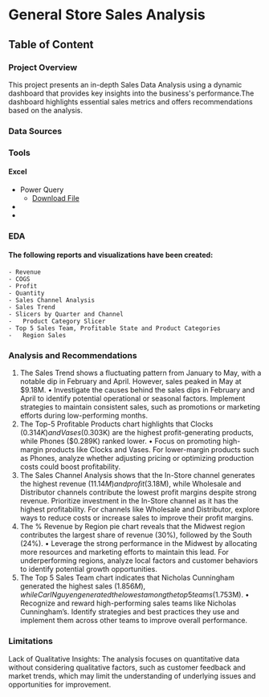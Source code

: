 # General Store Sales Analysis

## Table of Content

### Project Overview
This project presents an in-depth Sales Data Analysis using a dynamic dashboard that provides key insights into the business's performance.The dashboard highlights essential sales metrics and offers recommendations based on the analysis.

### Data Sources

### Tools
#### Excel
- Power Query
  - [Download File](https://bit.ly/generalstoredataset)
-
-

### EDA
#### The following reports and visualizations have been created:
```
- Revenue
- COGS
- Profit
- Quantity
- Sales Channel Analysis
- Sales Trend
- Slicers by Quarter and Channel
-	Product Category Slicer
- Top 5 Sales Team, Profitable State and Product Categories
-	Region Sales
  ```


### Analysis and Recommendations
1. The Sales Trend shows a fluctuating pattern from January to May, with a notable dip in February and April. However, sales peaked in May at $9.18M.
•  	Investigate the causes behind the sales dips in February and April to identify potential operational or seasonal factors. Implement strategies to maintain consistent sales, such as promotions or marketing efforts during low-performing months.
2. The Top-5 Profitable Products chart highlights that Clocks ($0.314K) and Vases ($0.303K) are the highest profit-generating products, while Phones ($0.289K) ranked lower.
•	  Focus on promoting high-margin products like Clocks and Vases. For lower-margin products such as Phones, analyze whether adjusting pricing or optimizing production costs could boost profitability.
3. The Sales Channel Analysis shows that the In-Store channel generates the highest revenue ($11.14M) and profit ($3.18M), while Wholesale and Distributor channels contribute the lowest profit margins despite strong revenue.
     Prioritize investment in the In-Store channel as it has the highest profitability. For channels like Wholesale and Distributor, explore ways to reduce costs or increase sales to improve their profit margins.
4. The % Revenue by Region pie chart reveals that the Midwest region contributes the largest share of revenue (30%), followed by the South (24%).
  •	Leverage the strong performance in the Midwest by allocating more resources and marketing efforts to maintain this lead. For underperforming regions, analyze local factors and customer behaviors to identify potential growth opportunities.
5. The Top 5 Sales Team chart indicates that Nicholas Cunningham generated the highest sales ($1.856M), while Carl Nguyen generated the lowest among the top 5 teams ($1.753M).
  •	Recognize and reward high-performing sales teams like Nicholas Cunningham’s. Identify strategies and best practices they use and implement them across other teams to improve overall performance.

### Limitations
Lack of Qualitative Insights: The analysis focuses on quantitative data without considering qualitative factors, such as customer feedback and market trends, which may limit the understanding of underlying issues and opportunities for improvement.

